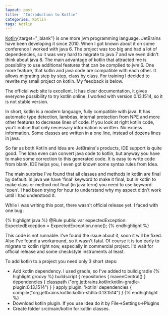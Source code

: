 ```yaml
---
layout: post
title:  "Introduction to Kotlin"
categories: Kotlin
tags: Kotlin
---
```


[Kotlin][kotlin]{:target="_blank"} is one more jvm programming language.
JetBrains have been developing it since 2010. When I got known about it on some conference I worked with java 6.
 The project was too big and had a lot of dependencies, so it was very hard to migrate to java 7
 and we even didn't think about java 8.
The main advantage of kotlin that attracted me is possibility to use additional features that can be complied to jvm 6.
 One more feature, that kotlin and java code are compatible with each other. It allows migrating step by step, class by
 class. For training I decided to rewrite my small project on kotlin. My feedback is below.

The official web site is excellent. It has clear documentation, it gives everyone possibility to try kotlin online.
I worked with version 0.13.1514, so it is not stable version.

In short, kotlin is a modern language, fully compatible with java. It has automatic type detection, lambdas,
internal protection from NPE and more other features to decrease lines of code. If you look at right kotlin code, you'll
notice that only necessary information is written. No excess information. Some classes are written in a one line, instead of
dozens lines in java.

So far as both Kotlin and Idea are JetBrains's products, IDE support is quite good. The Idea even can convert java code
to kotlin, but anyway you have to make some correction to this generated code. It is easy to write code from blank,
 IDE helps you, I even got known some syntax rules from Idea.

The main surprise I've found that all classes and methods in kotlin are final by default. In java we have 'final'
 keyword to make it final, but in kotlin to make class or method not final (in java term) you need to use keyword 'open'.
 I had been trying for hour to understand why my aspect didn't work until I had understood it.

While I was writing this post, there wasn't official release yet. I faced with one bug:

{% highlight java %}
@Rule
public var expectedException: ExpectedException = ExpectedException.none();
{% endhighlight %}

This code is not runnable. I've found the issue about it, soon it will be fixed. Also I've found a workaround, so
it wasn't fatal. Of course it is too early to migrate to kotlin right now, especially in commercial project. I'd wait for
official release and some checkstyle instruments at least.

To add kotlin to a project you need only 3 short steps:

* Add kotlin dependency. I used gradle, so I've added to build.gradle
        {% highlight groovy %}
        buildscript {
            repositories {
                mavenCentral()
            }
            dependencies {
                classpath ("org.jetbrains.kotlin:kotlin-gradle-plugin:0.13.1514")
            }
        }
        apply plugin: 'kotlin'
        dependencies {
            compile("org.jetbrains.kotlin:kotlin-stdlib:0.13.1514")
        }
        {% endhighlight %}
* Download kotlin plugin. If you use Idea do it by File->Settings->Plugins
* Create folder src/main/kotlin for kotlin classes.

[kotlin]: https://kotlinlang.org/